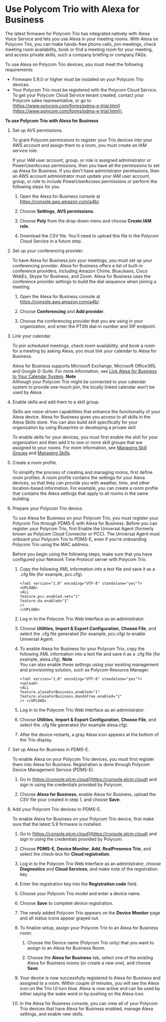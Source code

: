 # Use Polycom Trio with Alexa for Business<a name="using-polycom-trio"></a>

The latest firmware for Polycom Trio has integrated natively with Alexa Voice Service and lets you use Alexa in your meeting rooms\. With Alexa on Polycom Trio, you can make hands\-free phone calls, join meetings, check meeting room availability, book or find a meeting room for your meeting, and access private skills, such a company briefing or company FAQs\.

To use Alexa on Polycom Trio devices, you must meet the following requirements:
+ Firmware 5\.9\.0 or higher must be installed on your Polycom Trio devices\.
+ Your Polycom Trio must be registered with the Polycom Cloud Service\. To get your Polycom Cloud Service tenant created, contact your Polycom sales representative, or go to [https://www.polycom.com/forms/pdms-e-trial.html](https://www.polycom.com/forms/pdms-e-trial.html)\. 

**To use Polycom Trio with Alexa for Business**

1. Set up AVS permissions\.

   To grant Polycom permissions to register your Trio devices into your AWS account and assign them to a room, you must create an IAM service role\. 

   If your IAM user account, group, or role is assigned administrator or PowerUserAccess permissions, then you have all the permissions to set up Alexa for Business\. If you don't have administrator permissions, then an AWS account administrator must update your IAM user account, group, or role to include PowerUserAccess permissions or perform the following steps for you\. 

   1. Open the Alexa for Business console at [https://console\.aws\.amazon\.com/a4b/](https://console.aws.amazon.com/a4b/)\.

   1. Choose **Settings**, **AVS permissions**\.

   1. Choose **Poly** from the drop\-down menu and choose **Create IAM role**\.

   1. Download the CSV file\. You'll need to upload this file in the Polycom Cloud Service in a future step\.

1. Set up your conferencing provider\.

   To have Alexa for Business join your meetings, you must set up your conferencing provider\. Alexa for Business offers a list of built\-in conference providers, including Amazon Chime, BlueJeans, Cisco WebEx, Skype for Business, and Zoom\. Alexa for Business uses the conference provider settings to build the dial sequence when joining a meeting\.

   1. Open the Alexa for Business console at [https://console\.aws\.amazon\.com/a4b/](https://console.aws.amazon.com/a4b/)\.

   1. Choose **Conferencing** and **Add provider**\. 

   1. Choose the conferencing provider that you are using in your organization, and enter the PTSN dial\-in number and SIP endpoint\. 

1. Link your calendar\.

   To join scheduled meetings, check room availability, and book a room for a meeting by asking Alexa, you must link your calendar to Alexa for Business\.

   Alexa for Business supports Microsoft Exchange, Microsoft Office365, and Google G\-Suite\. For more information, see [Link Alexa for Business to Your Calendar System](manage-calendaring.md)\.
**Note**  
Although your Polycom Trio might be connected to your calendar system to provide one\-touch join, the locally linked calendar won’t be used by Alexa\.

1. Enable skills and add them to a skill group\.

   Skills are voice\-driven capabilities that enhance the functionality of your Alexa device\. Alexa for Business gives you access to all skills in the Alexa Skills store\. You can also build skill specifically for your organization by using Blueprints or developing a private skill\. 

   To enable skills for your devices, you must first enable the skill for your organization and then add it to one or more skill groups that are assigned to your rooms\. For more information, see [Managing Skill Groups](manage-skill-groups.md) and [Managing Skills](manage-skills.md)\.

1. Create a room profile\.

   To simplify the process of creating and managing rooms, first define room profiles\. A room profile contains the settings for your Alexa devices, so that they can provide you with weather, time, and other location\-based information\. For example, you can create a room profile that contains the Alexa settings that apply to all rooms in the same building\.

1. Prepare your Polycom Trio device\.

   To use Alexa for Business on your Polycom Trio, you must register your Polycom Trio through PDMS\-E with Alexa for Business\. Before you can register your Polycom Trio, first Enable the Universal Agent \(formerly known as Polycom Cloud Connector or PCC\)\. The Universal Agent must onboard your Polycom Trio to PDMS\-E, even if you’re onboarding Polycom Trio using the MAC address\.

   Before you begin using the following steps, make sure that you have configured your Network Time Protocol server with Polycom Trio\. 

   1. Copy the following XML information into a text file and save it as a \.cfg file \(for example, pcc\.cfg\)\. 

      ```
      <?xml version="1.0" encoding="UTF-8" standalone="yes"?>
      <UPLOAD>
      <ALL
      feature.pcc.enabled.set="1"
      feature.da.enabled="1"
      />
      </UPLOAD>
      ```

   1. Log in to the Polycom Trio Web Interface as an administrator\.

   1. Choose **Utilities**, **Import & Export Configuration**, **Choose File**, and select the \.cfg file generated \(for example, pcc\.cfg\) to enable Universal Agent\. 

   1. To enable Alexa for Business for your Polycom Trio, copy the following XML information into a text file and save it as a \.cfg file \(for example, alexa\.cfg\)\. 
**Note**  
You can also enable these settings using your existing management and provisioning solution, such as Polycom Resource Manager\.

      ```
      <?xml version="1.0" encoding="UTF-8" standalone="yes"?>
      <upload>
      <ALL
      feature.alexaForBusiness.enabled="1"
      feature.alexaForBusiness.HandsFree.enabled="1"
      /> </UPLOAD>
      ```

   1. Log in to the Polycom Trio Web Interface as an administrator\.

   1. Choose **Utilities**, **Import & Export Configuration**, **Choose File**, and select the \.cfg file generated \(for example alexa\.cfg\)\. 

   1. After the device restarts, a gray Alexa icon appears at the bottom of the Trio display\. 

1. Set up Alexa for Business in PDMS\-E\.

   To enable Alexa on your Polycom Trio devices, you must first register them into Alexa for Business\. Registration is done through Polycom Device Management Service \(PDMS\-E\)\.

   1. Go to [https://console.plcm.cloud](https://console.plcm.cloud) and sign in using the credentials provided by Polycom\.

   1. Choose **Alexa for Business**, enable Alexa for Business, upload the CSV file your created in step 1, and choose **Save**\.

1. Add your Polycom Trio devices to PDMS\-E\.

   To enable Alexa for Business on your Polycom Trio device, first make sure that the latest 5\.9 firmware is installed\.

   1. Go to [https://console.plcm.cloud](https://console.plcm.cloud) and sign in using the credentials provided by Polycom\.

   1. Choose **PDMS\-E**, **Device Monitor**, **Add**, **RealPresence Trio**, and select the check\-box for **Cloud registration**\.

   1. Log in to the Polycom Trio Web Interface as an administrator, choose **Diagnostics** and **Cloud Services**, and make note of the registration key\.

   1. Enter the registration key into the **Registration code** field\.

   1. Choose your Polycom Trio model and enter a device name\. 

   1. Choose **Save** to complete device registration\. 

   1. The newly added Polycom Trio appears on the **Device Monitor** page and all status icons appear grayed out\.

   1. To finalize setup, assign your Polycom Trio to an Alexa for Business room:

      1. Choose the Device name \(Polycom Trio only\) that you want to assign to an Alexa for Business Room\. 

      1. Choose the **Alexa for Business** tab, select one of the existing Alexa for Business rooms \(or create a new one\), and choose **Save**\.

   1. Your device is now successfully registered to Alexa for Business and assigned to a room\. Within couple of minutes, you will see the Alexa icon on the Trio UI turn blue\. Alexa is now active and can be used by either saying the wake word or by pushing on the Alexa icon\. 

   1. In the Alexa for Business console, you can view all of your Polycom Trio devices that have Alexa for Business enabled, manage Alexa settings, and enable new skills\.